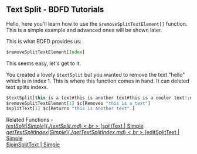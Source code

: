 ## Text Split - BDFD Tutorials

Hello, here you'll learn how to use the `$removeSplitTextElement[]` function. This is a simple example and advanced ones will be shown later.

This is what BDFD provides us:
```js
$removeSplitTextElement[Index]
```
This seems easy, let's get to it.

You created a lovely `$textSplit` but you wanted to remove the text "hello" which is in index 1. This is where this function comes in hand. It can deleted text splits indexs.
```js
$textSplit[this is a text#this is another text#this is a cooler text!;#]
$removeSplitTextElement[1] $c[Removes "this is a text"]
$splitText[1] $c[Returns "this is another text".]
```


Related Functions - <br>
[$textSplit | Simple](./textSplit.md)<br>
[$splitText | Simple](./splitText.md)<br>
[$getTextSplitIndex | Simple](./getTextSplitIndex.md)<br>
[$editSplitText | Simple](./editSplitText.md)<br>
[$joinSplitText | Simple](./joinSplitText.md)